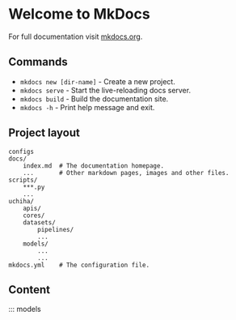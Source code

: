 # Welcome to MkDocs

For full documentation visit [mkdocs.org](https://www.mkdocs.org).

## Commands

* `mkdocs new [dir-name]` - Create a new project.
* `mkdocs serve` - Start the live-reloading docs server.
* `mkdocs build` - Build the documentation site.
* `mkdocs -h` - Print help message and exit.

## Project layout

    configs
    docs/
        index.md  # The documentation homepage.
        ...       # Other markdown pages, images and other files.
    scripts/
        ***.py
        ...
    uchiha/
        apis/
        cores/
        datasets/
            pipelines/
            ...
        models/
            ...
            ...
    mkdocs.yml    # The configuration file.

## Content
::: models
